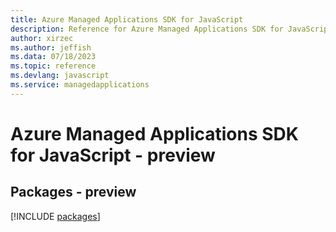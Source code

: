 ```yaml
---
title: Azure Managed Applications SDK for JavaScript
description: Reference for Azure Managed Applications SDK for JavaScript
author: xirzec
ms.author: jeffish
ms.data: 07/18/2023
ms.topic: reference
ms.devlang: javascript
ms.service: managedapplications
---
```

# Azure Managed Applications SDK for JavaScript - preview
## Packages - preview
[!INCLUDE [packages](managed-applications-index.md)]